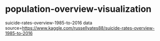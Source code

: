# population-overview-visualization
suicide-rates-overview-1985-to-2016
data source=https://www.kaggle.com/russellyates88/suicide-rates-overview-1985-to-2016
